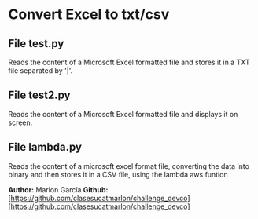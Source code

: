 # Convert Excel to txt/csv

## File test.py
Reads the content of a Microsoft Excel formatted file and stores it in a TXT file separated by '|'.

## File test2.py
Reads the content of a Microsoft Excel formatted file and displays it on screen.

## File lambda.py
Reads the content of a microsoft excel format file, converting the data into binary and then stores it in a CSV file, using the lambda aws funtion

**Author:**  Marlon García
**Github:** [https://github.com/clasesucatmarlon/challenge_devco][https://github.com/clasesucatmarlon/challenge_devco]
